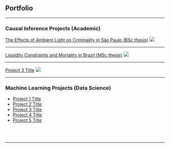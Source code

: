## Portfolio

---

### Causal Inference Projects (Academic)

[The Effects of Ambient Light on Criminality in São Paulo (BSc thesis)](/sample_page)
<img src="images/dummy_thumbnail.jpg?raw=true"/>

---
[Liquidity Constraints and Mortality in Brazil (MSc thesis)](/pdf/LiquidityMortality_seminar_git.pdf)
<img src="images/dummy_thumbnail.jpg?raw=true"/>

---
[Project 3 Title](http://example.com/)
<img src="images/dummy_thumbnail.jpg?raw=true"/>

---

### Machine Learning Projects (Data Science)

- [Project 1 Title](http://example.com/)
- [Project 2 Title](http://example.com/)
- [Project 3 Title](http://example.com/)
- [Project 4 Title](http://example.com/)
- [Project 5 Title](http://example.com/)





<br><br>



---



